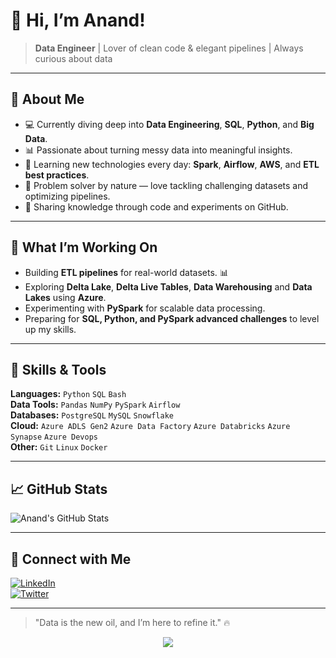 <!--
**datawithanand/datawithanand** is a ✨ _special_ ✨ repository because its `README.md` (this file) appears on your GitHub profile.

Here are some ideas to get you started:

- 🔭 I’m currently working on ...
- 🌱 I’m currently learning ...
- 👯 I’m looking to collaborate on ...
- 🤔 I’m looking for help with ...
- 💬 Ask me about ...
- 📫 How to reach me: ...
- 😄 Pronouns: ...
- ⚡ Fun fact: ...
-->

# 👋 Hi, I’m Anand!  

> **Data Engineer** | Lover of clean code & elegant pipelines | Always curious about data  

---

## 🚀 About Me
- 💻 Currently diving deep into **Data Engineering**, **SQL**, **Python**, and **Big Data**.  
- 📊 Passionate about turning messy data into meaningful insights.  
- 🌱 Learning new technologies every day: **Spark**, **Airflow**, **AWS**, and **ETL best practices**.  
- 🤔 Problem solver by nature — love tackling challenging datasets and optimizing pipelines.  
- 📝 Sharing knowledge through code and experiments on GitHub.  

---

## 🔭 What I’m Working On
- Building **ETL pipelines** for real-world datasets. 📊
- Exploring **Delta Lake**, **Delta Live Tables**, **Data Warehousing** and **Data Lakes** using **Azure**.  
- Experimenting with **PySpark** for scalable data processing.  
- Preparing for **SQL, Python, and PySpark advanced challenges** to level up my skills.  

---

## 🌟 Skills & Tools
**Languages:** `Python` `SQL` `Bash`  
**Data Tools:** `Pandas` `NumPy` `PySpark` `Airflow`  
**Databases:** `PostgreSQL` `MySQL` `Snowflake`  
**Cloud:** `Azure ADLS Gen2` `Azure Data Factory` `Azure Databricks` `Azure Synapse` `Azure Devops`  
**Other:** `Git` `Linux` `Docker`  

---

## 📈 GitHub Stats
![Anand's GitHub Stats](https://github-readme-stats.vercel.app/api?username=datawithanand&show_icons=true&theme=radical)  

---

## 💬 Connect with Me
[![LinkedIn](https://img.shields.io/badge/LinkedIn-Connect-blue?logo=linkedin)](https://www.linkedin.com/in/datawithanandsuresh/)  
[![Twitter](https://img.shields.io/badge/Twitter-Follow-1DA1F2?logo=twitter)](https://twitter.com/anandroshan)  

---

> "Data is the new oil, and I’m here to refine it." 🔥
<p align="center">
  <img src="https://capsule-render.vercel.app/api?text=Hey Everyone!🕹️&animation=fadeIn&type=waving&color=gradient&height=100"/>
</p>

